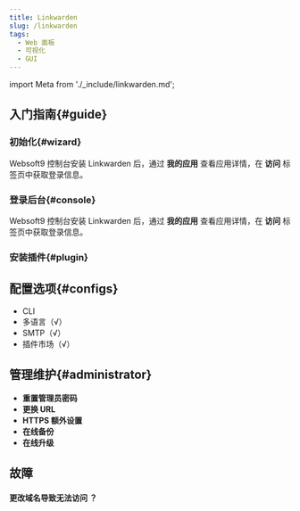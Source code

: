 ```yaml
---
title: Linkwarden
slug: /linkwarden
tags:
  - Web 面板
  - 可视化
  - GUI
---
```


import Meta from './_include/linkwarden.md';

<Meta name="meta" />

## 入门指南{#guide}

### 初始化{#wizard}

Websoft9 控制台安装 Linkwarden 后，通过 **我的应用** 查看应用详情，在 **访问** 标签页中获取登录信息。  

### 登录后台{#console}

Websoft9 控制台安装 Linkwarden 后，通过 **我的应用** 查看应用详情，在 **访问** 标签页中获取登录信息。  

### 安装插件{#plugin}

## 配置选项{#configs}

- CLI
- 多语言（√）
- SMTP（√）
- 插件市场（√）

## 管理维护{#administrator}

- **重置管理员密码**
- **更换 URL**
- **HTTPS 额外设置**
- **在线备份**
- **在线升级**

## 故障

#### 更改域名导致无法访问 ？